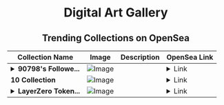 <div align="center">

# Digital Art Gallery

## Trending Collections on OpenSea

| Collection Name                       | Image                                                                                     | Description                       | OpenSea Link                                                                                          |
|---------------------------------------|-------------------------------------------------------------------------------------------|-----------------------------------|--------------------------------------------------------------------------------------------------------|
| **<details><summary>90798's Followe...</summary>90798's Follower</details>** | ![Image](https://i.seadn.io/s/raw/files/19f9f090920392cc3650cbdf4361755b.png?w=500&auto=format?w=200&auto=format) |  | <details><summary>Link</summary>[90798's Follower](https://opensea.io/collection/90798-s-follower)</details> |
| **10 Collection** | ![Image](https://i.seadn.io/s/raw/files/55bfcb26195291c15791d65c52b1908e.jpg?w=500&auto=format?w=200&auto=format) |  | <details><summary>Link</summary>[10 Collection](https://opensea.io/collection/10-collection-17002)</details> |
| **<details><summary>LayerZero Token...</summary>LayerZero Token at : layerzero.pl</details>** | ![Image](https://i.seadn.io/s/raw/files/5becc6acbec11c49edc2494add937c24.png?w=500&auto=format?w=200&auto=format) |  | <details><summary>Link</summary>[LayerZero Token at : layerzero.pl](https://opensea.io/collection/layerzero-token-at-layerzero-pl-229)</details> |

</div>